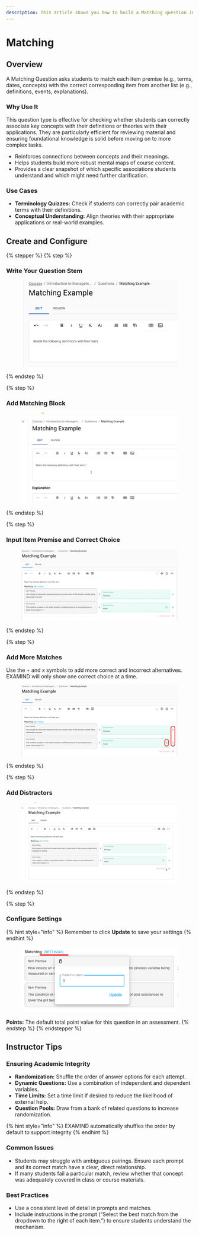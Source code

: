 ```yaml
---
description: This article shows you how to build a Matching question in EXAMIND
---
```


# Matching

## Overview

A Matching Question asks students to match each item premise (e.g., terms, dates, concepts) with the correct corresponding item from another list (e.g., definitions, events, explanations).

### Why Use It

This question type is effective for checking whether students can correctly associate key concepts with their definitions or theories with their applications. They are particularly efficient for reviewing material and ensuring foundational knowledge is solid before moving on to more complex tasks.

* Reinforces connections between concepts and their meanings.
* Helps students build more robust mental maps of course content.
* Provides a clear snapshot of which specific associations students understand and which might need further clarification.

### Use Cases

* **Terminology Quizzes:** Check if students can correctly pair academic terms with their definitions.
* **Conceptual Understanding:** Align theories with their appropriate applications or real-world examples.

## Create and Configure

{% stepper %}
{% step %}
### Write Your Question Stem

<figure><img src="../../../.gitbook/assets/33e4c513-95fc-4038-a1f6-80225d54299e.png" alt=""><figcaption></figcaption></figure>
{% endstep %}

{% step %}
### Add Matching Block

<figure><img src="../../../.gitbook/assets/410f460a-5095-4c35-9851-3ad6b191f40a.gif" alt=""><figcaption></figcaption></figure>
{% endstep %}

{% step %}
### Input Item Premise and Correct Choice

<figure><img src="../../../.gitbook/assets/35d635d3-da7c-4552-a8f3-bf20820fb885 (1).png" alt=""><figcaption></figcaption></figure>
{% endstep %}

{% step %}
### Add More Matches

Use the + and x symbols to add more correct and incorrect alternatives. EXAMIND will only show one correct choice at a time.

<figure><img src="../../../.gitbook/assets/3777d356-01b8-4202-927b-91d77bf993af.png" alt=""><figcaption></figcaption></figure>
{% endstep %}

{% step %}
### Add Distractors

<figure><img src="../../../.gitbook/assets/4a5aede0-4f08-4486-ac1b-ad0e58b4b534.gif" alt=""><figcaption></figcaption></figure>
{% endstep %}

{% step %}
### Configure Settings

{% hint style="info" %}
Remember to click **Update** to save your settings
{% endhint %}

<figure><img src="../../../.gitbook/assets/7c6d4e3c-be85-40f4-a839-eaa089bf8528.png" alt=""><figcaption></figcaption></figure>

**Points:** The default total point value for this question in an assessment.
{% endstep %}
{% endstepper %}

## Instructor Tips

### Ensuring Academic Integrity

* **Randomization:** Shuffle the order of answer options for each attempt.
* **Dynamic Questions:** Use a combination of independent and dependent variables.
* **Time Limits:** Set a time limit if desired to reduce the likelihood of external help.
* **Question Pools:** Draw from a bank of related questions to increase randomization.

{% hint style="info" %}
EXAMIND automatically shuffles the order by default to support integrity
{% endhint %}

### Common Issues

* Students may struggle with ambiguous pairings. Ensure each prompt and its correct match have a clear, direct relationship.
* If many students fail a particular match, review whether that concept was adequately covered in class or course materials.

### Best Practices

* Use a consistent level of detail in prompts and matches.
* Include instructions in the prompt (“Select the best match from the dropdown to the right of each item.”) to ensure students understand the mechanism.
